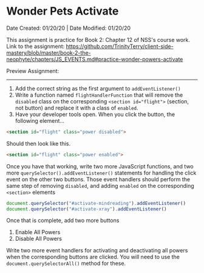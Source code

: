 # Wonder Pets Activate

Date Created: 01/20/20 | Date Modified: 01/20/20

This assignment is practice for Book 2: Chapter 12 of NSS's course work. Link to the assignment: https://github.com/TrinityTerry/client-side-mastery/blob/master/book-2-the-neophyte/chapters/JS_EVENTS.md#practice-wonder-powers-activate

Preview Assignment: 
***
1. Add the correct string as the first argument to `addEventListener()`
2. Write a function named `flightHandlerFunction` that will remove the `disabled` class on the corresponding `<section id="flight">` (section, not button) and replace it with a class of `enabled`.
3. Have your developer tools open. When you click the button, the following element...

```html
<section id="flight" class="power disabled">
```

Should then look like this.

```html
<section id="flight" class="power enabled">
```

Once you have that working, write two more JavaScript functions, and two more `querySelector().addEventListener()` statements for handling the click event on the other two buttons. Those event handlers should perform the same step of removing `disabled`, and adding `enabled` on the corresponding `<section>` elements

```js
document.querySelector("#activate-mindreading").addEventListener()
document.querySelector("#activate-xray").addEventListener()
```

Once that is complete, add two more buttons
1. Enable All Powers
2. Disable All Powers

Write two more event handlers for activating and deactivating all powers when the corresponding buttons are clicked. You will need to use the `document.querySelectorAll()` method for these.